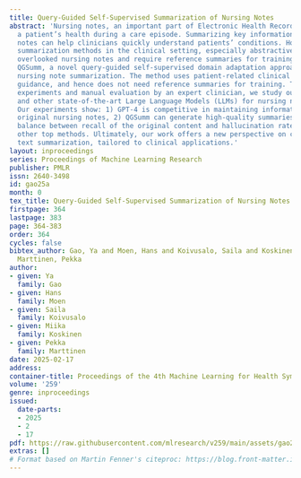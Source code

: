 ```yaml
---
title: Query-Guided Self-Supervised Summarization of Nursing Notes
abstract: 'Nursing notes, an important part of Electronic Health Records (EHRs), track
  a patient’s health during a care episode. Summarizing key information in nursing
  notes can help clinicians quickly understand patients’ conditions. However, existing
  summarization methods in the clinical setting, especially abstractive methods, have
  overlooked nursing notes and require reference summaries for training. We introduce
  QGSumm, a novel query-guided self-supervised domain adaptation approach for abstractive
  nursing note summarization. The method uses patient-related clinical queries for
  guidance, and hence does not need reference summaries for training. Through automatic
  experiments and manual evaluation by an expert clinician, we study our approach
  and other state-of-the-art Large Language Models (LLMs) for nursing note summarization.
  Our experiments show: 1) GPT-4 is competitive in maintaining information in the
  original nursing notes, 2) QGSumm can generate high-quality summaries with a good
  balance between recall of the original content and hallucination rate lower than
  other top methods. Ultimately, our work offers a new perspective on conditional
  text summarization, tailored to clinical applications.'
layout: inproceedings
series: Proceedings of Machine Learning Research
publisher: PMLR
issn: 2640-3498
id: gao25a
month: 0
tex_title: Query-Guided Self-Supervised Summarization of Nursing Notes
firstpage: 364
lastpage: 383
page: 364-383
order: 364
cycles: false
bibtex_author: Gao, Ya and Moen, Hans and Koivusalo, Saila and Koskinen, Miika and
  Marttinen, Pekka
author:
- given: Ya
  family: Gao
- given: Hans
  family: Moen
- given: Saila
  family: Koivusalo
- given: Miika
  family: Koskinen
- given: Pekka
  family: Marttinen
date: 2025-02-17
address:
container-title: Proceedings of the 4th Machine Learning for Health Symposium
volume: '259'
genre: inproceedings
issued:
  date-parts:
  - 2025
  - 2
  - 17
pdf: https://raw.githubusercontent.com/mlresearch/v259/main/assets/gao25a/gao25a.pdf
extras: []
# Format based on Martin Fenner's citeproc: https://blog.front-matter.io/posts/citeproc-yaml-for-bibliographies/
---
```

